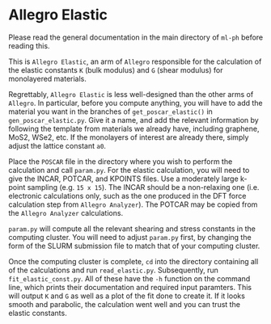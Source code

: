 # Allegro Elastic
Please read the general documentation in the main directory of `ml-ph` before reading this.

This is `Allegro Elastic`, an arm of `Allegro` responsible for the calculation of the elastic constants `K` (bulk modulus) and `G` (shear modulus) for monolayered materials.

Regrettably, `Allegro Elastic` is less well-designed than the other arms of `Allegro`. In particular, before you compute anything, you will have to add the material you want in the branches of `get_poscar_elastic()` in `gen_poscar_elastic.py`. Give it a name, and add the relevant information by following the template from materials we already have, including graphene, MoS2, WSe2, etc. If the monolayers of interest are already there, simply adjust the lattice constant `a0`. 

Place the `POSCAR` file in the directory where you wish to perform the calculation and call `param.py`. For the elastic calculation, you will need to give the INCAR, POTCAR, and KPOINTS files. Use a moderately large k-point sampling (e.g. `15 x 15`). The INCAR should be a non-relaxing one (i.e. electronic calculations only, such as the one produced in the DFT force calculation step from `Allegro Analyzer`). The POTCAR may be copied from the `Allegro Analyzer` calculations.

`param.py` will compute all the relevant shearing and stress constants in the computing cluster. You will need to adjust `param.py` first, by changing the form of the SLURM submission file to match that of your computing cluster. 

Once the computing cluster is complete, `cd` into the directory containing all of the calculations and run `read_elastic.py`. Subsequently, run `fit_elastic_const.py`. All of these have the `-h` function on the command line, which prints their documentation and required input paramters. This will output `K` and `G` as well as a plot of the fit done to create it. If it looks smooth and parabolic, the calculation went well and you can trust the elastic constants.